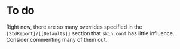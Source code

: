 # To do

Right now, there are so many overrides specified in the `[StdReport]/[[Defaults]]` 
section that `skin.conf` has little influence. Consider commenting many of them out.

